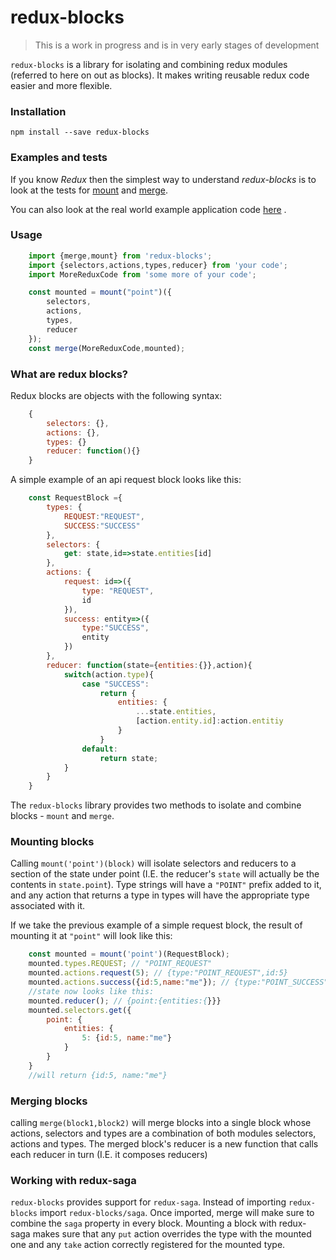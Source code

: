 # redux-blocks

> This is a work in progress and is in very early stages of development

`redux-blocks` is a library for isolating and combining redux modules (referred to here on out as blocks).
It makes writing reusable redux code easier and more flexible.

### Installation

`npm install --save redux-blocks`

### Examples and tests

If you know _Redux_ then the simplest way to understand _redux-blocks_ is
to look at the tests for [mount](test/internal/mount.spec.js) and [merge](test/internal/merge.spec.js).

You can also look at the real world example application code [here](examples/time-tracker-example/src/blocks/index.js) .


### Usage

```js
    import {merge,mount} from 'redux-blocks';
    import {selectors,actions,types,reducer} from 'your code';
    import MoreReduxCode from 'some more of your code';

    const mounted = mount("point")({
        selectors,
        actions,
        types,
        reducer
    });
    const merge(MoreReduxCode,mounted);

```
### What are redux blocks?
Redux blocks are objects with the following syntax:
```js
    {
        selectors: {},
        actions: {},
        types: {}
        reducer: function(){}
    }
```

A simple example of an api request block looks like this:

```js
    const RequestBlock ={
        types: {
            REQUEST:"REQUEST",
            SUCCESS:"SUCCESS"
        },
        selectors: {
            get: state,id=>state.entities[id]
        },
        actions: {
            request: id=>({
                type: "REQUEST",
                id
            }),
            success: entity=>({
                type:"SUCCESS",
                entity
            })
        },
        reducer: function(state={entities:{}},action){
            switch(action.type){
                case "SUCCESS":
                    return {
                        entities: {
                            ...state.entities,
                            [action.entity.id]:action.entitiy
                        }
                    }
                default:
                    return state;
            }
        }
    }
```
The `redux-blocks` library provides two methods to isolate and combine blocks - `mount` and `merge`.

### Mounting blocks

Calling `mount('point')(block)` will isolate selectors and reducers to a section of
the state under point (I.E. the reducer's `state` will actually be the contents in `state.point`).
Type strings will have a `"POINT"` prefix added to it, and any action that returns a type in types will
have the appropriate type associated with it.

If we take the previous example of a simple request block, the result of mounting
it at `"point"` will look like this:
```js
    const mounted = mount('point')(RequestBlock);
    mounted.types.REQUEST; // "POINT_REQUEST"
    mounted.actions.request(5); // {type:"POINT_REQUEST",id:5}
    mounted.actions.success({id:5,name:"me"}); // {type:"POINT_SUCCESS"...}
    //state now looks like this:
    mounted.reducer(); // {point:{entities:{}}}
    mounted.selectors.get({
        point: {
            entities: {
                5: {id:5, name:"me"}
            }
        }
    }
    //will return {id:5, name:"me"}
```

### Merging blocks

calling `merge(block1,block2)` will merge blocks into a single block whose actions, selectors and types are a
combination of both modules selectors, actions and types.
The merged block's reducer is a new function that calls each reducer in turn (I.E. it composes reducers)


### Working with redux-saga

`redux-blocks` provides support for `redux-saga`. Instead of importing `redux-blocks` import `redux-blocks/saga`.
Once imported, merge will make sure to combine the `saga` property in every block.
Mounting a block with redux-saga makes sure that any `put` action overrides the type with the mounted one and
any `take` action correctly registered for the mounted type.
